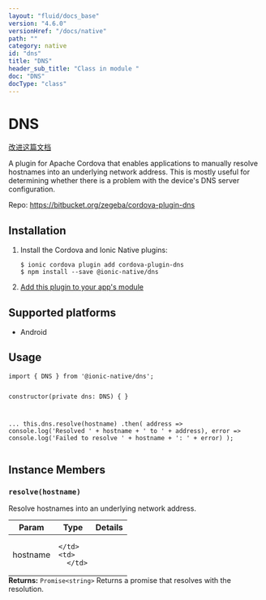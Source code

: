 ```yaml
---
layout: "fluid/docs_base"
version: "4.6.0"
versionHref: "/docs/native"
path: ""
category: native
id: "dns"
title: "DNS"
header_sub_title: "Class in module "
doc: "DNS"
docType: "class"
---
```


<h1 class="api-title">DNS</h1>

<a class="improve-v2-docs" href="http://github.com/ionic-team/ionic-native/edit/master/src/@ionic-native/plugins/dns/index.ts#L1">
  改进这篇文档
</a>







<p>A plugin for Apache Cordova that enables applications to manually resolve hostnames into an underlying network address. This is mostly useful for determining whether there is a problem with the device&#39;s DNS server configuration.</p>


<p>Repo:
  <a href="https://bitbucket.org/zegeba/cordova-plugin-dns">
    https://bitbucket.org/zegeba/cordova-plugin-dns
  </a>
</p>


<h2><a class="anchor" name="installation" href="#installation"></a>Installation</h2>
<ol class="installation">
  <li>Install the Cordova and Ionic Native plugins:<br>
    <pre><code class="nohighlight">$ ionic cordova plugin add cordova-plugin-dns
$ npm install --save @ionic-native/dns
</code></pre>
  </li>
  <li><a href="https://ionicframework.com/docs/native/#Add_Plugins_to_Your_App_Module">Add this plugin to your app's module</a></li>
</ol>



<h2><a class="anchor" name="platforms" href="#platforms"></a>Supported platforms</h2>
<ul>
  <li>Android</li>
</ul>






<h2><a class="anchor" name="usage" href="#usage"></a>Usage</h2>
<pre><code class="lang-typescript">import { DNS } from &#39;@ionic-native/dns&#39;;


constructor(private dns: DNS) { }

...
this.dns.resolve(hostname)
  .then(
    address =&gt; console.log(&#39;Resolved &#39; + hostname + &#39; to &#39; + address),
    error =&gt; console.log(&#39;Failed to resolve &#39; + hostname + &#39;: &#39; + error)
  );
</code></pre>








<h2><a class="anchor" name="instance-members" href="#instance-members"></a>Instance Members</h2>
<h3><a class="anchor" name="resolve" href="#resolve"></a><code>resolve(hostname)</code></h3>


Resolve hostnames into an underlying network address.
<table class="table param-table" style="margin:0;">
  <thead>
  <tr>
    <th>Param</th>
    <th>Type</th>
    <th>Details</th>
  </tr>
  </thead>
  <tbody>
  <tr>
    <td>
      hostname</td>
    <td>

    </td>
    <td>
      </td>
  </tr>
  </tbody>
</table>

<div class="return-value" markdown="1">
  <i class="icon ion-arrow-return-left"></i>
  <b>Returns:</b> <code>Promise&lt;string&gt;</code> Returns a promise that resolves with the resolution.
</div>





